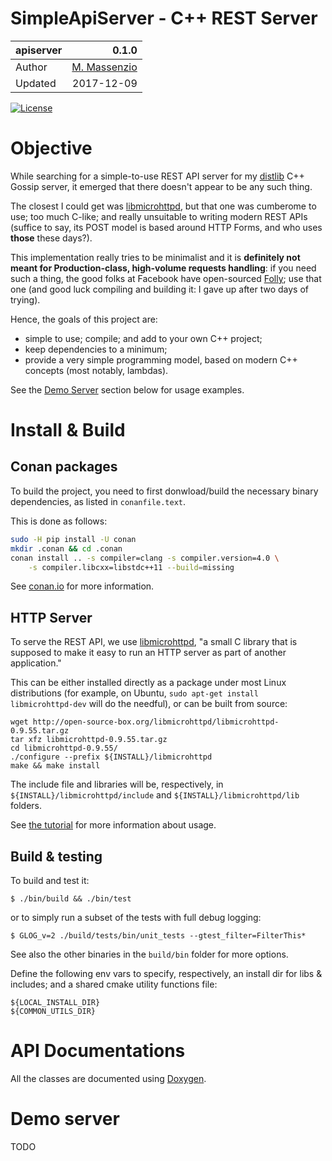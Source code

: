 # SimpleApiServer - C++ REST Server


 apiserver  | 0.1.0
:-------    | ---------------------------------:
 Author     | [M. Massenzio](https://www.linkedin.com/in/mmassenzio)
 Updated    | 2017-12-09

[![License](https://img.shields.io/badge/License-Apache%202.0-blue.svg)](https://opensource.org/licenses/Apache-2.0)

# Objective

While searching for a simple-to-use REST API server for my [distlib](https://github.com/massenz/distlib) C++ Gossip server, it emerged that there doesn't appear to be any such thing.

The closest I could get was [libmicrohttpd](https://www.gnu.org/software/libmicrohttpd/tutorial.html), but that one was cumberome to use; too much C-like; and really unsuitable to writing modern REST APIs (suffice to say, its POST model is based around HTTP Forms, and who uses **those** these days?).

This implementation really tries to be minimalist and it is **definitely not meant for Production-class, high-volume requests handling**: if you need such a thing, the good folks at Facebook have open-sourced [Folly](https://www.facebook.com/notes/facebook-engineering/folly-the-facebook-open-source-library/10150864656793920/); use that one (and good luck compiling and building it: I gave up after two days of trying).

Hence, the goals of this project are:

- simple to use; compile; and add to your own C++ project;
- keep dependencies to a minimum;
- provide a very simple programming model, based on modern C++ concepts (most notably, lambdas).

See the [Demo Server](#demo-server) section below for usage examples.


# Install & Build

## Conan packages

To build the project, you need to first donwload/build the necessary binary dependencies, as
listed in `conanfile.text`.

This is done as follows:

```bash
sudo -H pip install -U conan
mkdir .conan && cd .conan
conan install .. -s compiler=clang -s compiler.version=4.0 \
    -s compiler.libcxx=libstdc++11 --build=missing
```
See [conan.io](http://conan.io) for more information.

## HTTP Server

To serve the REST API, we use [libmicrohttpd](https://www.gnu.org/software/libmicrohttpd/), "a small C library that is supposed to make it easy to run an HTTP server as part of another application."

This can be either installed directly as a package under most Linux distributions (for example, on Ubuntu, `sudo apt-get install libmicrohttpd-dev` will do the needful), or can be built from source:

```
wget http://open-source-box.org/libmicrohttpd/libmicrohttpd-0.9.55.tar.gz
tar xfz libmicrohttpd-0.9.55.tar.gz
cd libmicrohttpd-0.9.55/
./configure --prefix ${INSTALL}/libmicrohttpd
make && make install
```

The include file and libraries will be, respectively, in `${INSTALL}/libmicrohttpd/include` and `${INSTALL}/libmicrohttpd/lib` folders.

See [the tutorial](https://www.gnu.org/software/libmicrohttpd/tutorial.html) for more information about usage.


## Build & testing

To build and test it:

    $ ./bin/build && ./bin/test

or to simply run a subset of the tests with full debug logging:

    $ GLOG_v=2 ./build/tests/bin/unit_tests --gtest_filter=FilterThis*

See also the other binaries in the `build/bin` folder for more options.

Define the following env vars to specify, respectively, an install dir for libs & includes; and
a shared cmake utility functions file:

    ${LOCAL_INSTALL_DIR}
    ${COMMON_UTILS_DIR}


# API Documentations

All the classes are documented using [Doxygen](https://massenz.github.io/apiserver/).

# Demo server

  TODO
